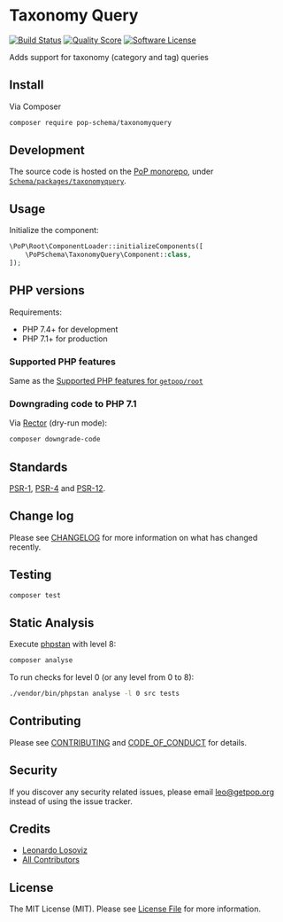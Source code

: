 # Taxonomy Query

[![Build Status][ico-travis]][link-travis]
[![Quality Score][ico-code-quality]][link-code-quality]
[![Software License][ico-license]](LICENSE.md)

<!--
[![Latest Version on Packagist][ico-version]][link-packagist]
[![Coverage Status][ico-scrutinizer]][link-scrutinizer]
[![Total Downloads][ico-downloads]][link-downloads]
-->

Adds support for taxonomy (category and tag) queries

## Install

Via Composer

``` bash
composer require pop-schema/taxonomyquery
```

## Development

The source code is hosted on the [PoP monorepo](https://github.com/leoloso/PoP), under [`Schema/packages/taxonomyquery`](https://github.com/leoloso/PoP/tree/master/layers/Schema/packages/taxonomyquery).

## Usage

Initialize the component:

``` php
\PoP\Root\ComponentLoader::initializeComponents([
    \PoPSchema\TaxonomyQuery\Component::class,
]);
```

## PHP versions

Requirements:

- PHP 7.4+ for development
- PHP 7.1+ for production

### Supported PHP features

Same as the [Supported PHP features for `getpop/root`](https://github.com/getpop/root/#supported-php-features)

### Downgrading code to PHP 7.1

Via [Rector](https://github.com/rectorphp/rector) (dry-run mode):

```bash
composer downgrade-code
```

## Standards

[PSR-1](https://www.php-fig.org/psr/psr-1), [PSR-4](https://www.php-fig.org/psr/psr-4) and [PSR-12](https://www.php-fig.org/psr/psr-12).

## Change log

Please see [CHANGELOG](CHANGELOG.md) for more information on what has changed recently.

## Testing

``` bash
composer test
```

## Static Analysis

Execute [phpstan](https://github.com/phpstan/phpstan) with level 8:

``` bash
composer analyse
```

To run checks for level 0 (or any level from 0 to 8):

``` bash
./vendor/bin/phpstan analyse -l 0 src tests
```

## Contributing

Please see [CONTRIBUTING](CONTRIBUTING.md) and [CODE_OF_CONDUCT](CODE_OF_CONDUCT.md) for details.

## Security

If you discover any security related issues, please email leo@getpop.org instead of using the issue tracker.

## Credits

- [Leonardo Losoviz][link-author]
- [All Contributors][link-contributors]

## License

The MIT License (MIT). Please see [License File](LICENSE.md) for more information.

[ico-version]: https://img.shields.io/packagist/v/pop-schema/taxonomyquery.svg?style=flat-square
[ico-license]: https://img.shields.io/badge/license-MIT-brightgreen.svg?style=flat-square
[ico-travis]: https://img.shields.io/travis/pop-schema/taxonomyquery/master.svg?style=flat-square
[ico-scrutinizer]: https://img.shields.io/scrutinizer/coverage/g/pop-schema/taxonomyquery.svg?style=flat-square
[ico-code-quality]: https://img.shields.io/scrutinizer/g/pop-schema/taxonomyquery.svg?style=flat-square
[ico-downloads]: https://img.shields.io/packagist/dt/pop-schema/taxonomyquery.svg?style=flat-square

[link-packagist]: https://packagist.org/packages/pop-schema/taxonomyquery
[link-travis]: https://travis-ci.org/pop-schema/taxonomyquery
[link-scrutinizer]: https://scrutinizer-ci.com/g/pop-schema/taxonomyquery/code-structure
[link-code-quality]: https://scrutinizer-ci.com/g/pop-schema/taxonomyquery
[link-downloads]: https://packagist.org/packages/pop-schema/taxonomyquery
[link-author]: https://github.com/leoloso
[link-contributors]: ../../../../../../contributors
